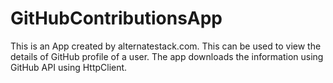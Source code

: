 GitHubContributionsApp
======================

This is an App created by alternatestack.com. This can be used to view the details of GitHub profile of a user. The app downloads the information using GitHub API using HttpClient.
